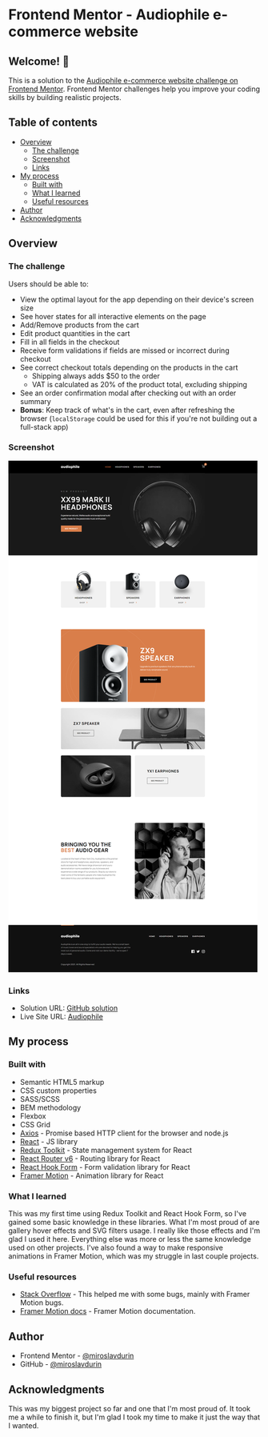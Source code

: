 # Frontend Mentor - Audiophile e-commerce website

## Welcome! 👋
This is a solution to the [Audiophile e-commerce website challenge on Frontend Mentor](https://www.frontendmentor.io/challenges/audiophile-ecommerce-website-C8cuSd_wx). Frontend Mentor challenges help you improve your coding skills by building realistic projects. 


## Table of contents

- [Overview](#overview)
  - [The challenge](#the-challenge)
  - [Screenshot](#screenshot)
  - [Links](#links)
- [My process](#my-process)
  - [Built with](#built-with)
  - [What I learned](#what-i-learned)
  - [Useful resources](#useful-resources)
- [Author](#author)
- [Acknowledgments](#acknowledgments)

## Overview

### The challenge

Users should be able to:

- View the optimal layout for the app depending on their device's screen size
- See hover states for all interactive elements on the page
- Add/Remove products from the cart
- Edit product quantities in the cart
- Fill in all fields in the checkout
- Receive form validations if fields are missed or incorrect during checkout
- See correct checkout totals depending on the products in the cart
  - Shipping always adds $50 to the order
  - VAT is calculated as 20% of the product total, excluding shipping
- See an order confirmation modal after checking out with an order summary
- **Bonus**: Keep track of what's in the cart, even after refreshing the browser (`localStorage` could be used for this if you're not building out a full-stack app)


### Screenshot

![](./Audiophile.png)

### Links

- Solution URL: [GitHub solution](https://github.com/miroslavdurin/Audiophile)
- Live Site URL: [Audiophile](https://audiophile-mdurin.netlify.app/)

## My process

### Built with

- Semantic HTML5 markup
- CSS custom properties
- SASS/SCSS
- BEM methodology
- Flexbox
- CSS Grid
- [Axios](https://axios-http.com/docs/intro) - Promise based HTTP client for the browser and node.js
- [React](https://reactjs.org/) - JS library
- [Redux Toolkit](https://redux-toolkit.js.org) - State management system for React
- [React Router v6](https://reactrouter.com/docs/en/v6/getting-started/overview) -  Routing library for React
- [React Hook Form](https://react-hook-form.com/) - Form validation library for React
- [Framer Motion](https://www.framer.com/docs/) - Animation library for React


### What I learned

This was my first time using Redux Toolkit and React Hook Form, so I've gained some basic knowledge in these libraries. What I'm most proud of are gallery hover effects and SVG filters usage. I really like those effects and I'm glad I used it here. Everything else was more or less the same knowledge used on other projects. I've also found a way to make responsive animations in Framer Motion, which was my struggle in last couple projects.

### Useful resources

- [Stack Overflow](https://stackoverflow.com) - This helped me with some bugs, mainly with Framer Motion bugs.
- [Framer Motion docs](https://www.framer.com/docs/) - Framer Motion documentation.

## Author

- Frontend Mentor - [@miroslavdurin](https://www.frontendmentor.io/profile/miroslavdurin)
- GitHub - [@miroslavdurin](https://github.com/miroslavdurin)

## Acknowledgments

This was my biggest project so far and one that I'm most proud of. It took me a while to finish it, but I'm glad I took my time to make it just the way that I wanted.